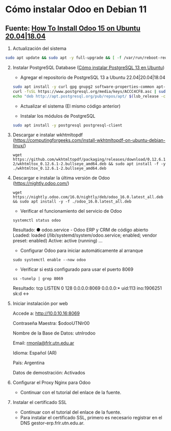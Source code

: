 # Cómo instalar Odoo en Debian 11
## Fuente: [How To Install Odoo 15 on Ubuntu 20.04|18.04](https://computingforgeeks.com/how-to-install-odoo-on-ubuntu-linux/)

1. Actualización del sistema

```bash
sudo apt update && sudo apt -y full-upgrade && [ -f /var/run/reboot-required ] && sudo reboot -f
```

2. Instalar PostgreSQL Database ([Cómo instalar PostgreSQL 13 en Ubuntu](https://computingforgeeks.com/how-to-install-postgresql-13-on-ubuntu/))

   - Agregar el repositorio de PostgreSQL 13 a Ubuntu 22.04|20.04|18.04

   ```bash
   sudo apt install -y curl gpg gnupg2 software-properties-common apt-transport-https lsb-release ca-certificates
   curl -fsSL https://www.postgresql.org/media/keys/ACCC4CF8.asc | sudo gpg --dearmor -o /etc/apt/trusted.gpg.d/postgresql.gpg
   echo "deb http://apt.postgresql.org/pub/repos/apt/ $(lsb_release -cs)-pgdg main" | sudo tee /etc/apt/sources.list.d/pgdg.list
   ```

   - Actualizar el sistema
   (El mismo código anterior)

   - Instalar los módulos de PostgreSQL

    ```bash
    sudo apt install -y postgresql postgresql-client
    ```

4. Descargar e instalar wkhtmltopdf (https://computingforgeeks.com/install-wkhtmltopdf-on-ubuntu-debian-linux/)

   ```
   wget https://github.com/wkhtmltopdf/packaging/releases/download/0.12.6.1-2/wkhtmltox_0.12.6.1-2.bullseye_amd64.deb && sudo apt install -f -y ./wkhtmltox_0.12.6.1-2.bullseye_amd64.deb
   ```

5. Descargar e instalar la última versión de Odoo (https://nightly.odoo.com/)

   ```
   wget https://nightly.odoo.com/16.0/nightly/deb/odoo_16.0.latest_all.deb && sudo apt install -y -f ./odoo_16.0.latest_all.deb
   ```

   - Verificar el funcionamiento del servicio de Odoo

   ```
   systemctl status odoo
   ```

   Resultado:
   ● odoo.service - Odoo ERP y CRM de código abierto
     Loaded: loaded (/lib/systemd/system/odoo.service; enabled; vendor preset: enabled)
     Active: active (running) ...

   - Configurar Odoo para iniciar automáticamente al arranque

   ```
   sudo systemctl enable --now odoo
   ```

   - Verificar si está configurado para usar el puerto 8069

   ```
   ss -tunelp | grep 8069
   ```

   Resultado:
   tcp   LISTEN  0       128                  0.0.0.0:8069           0.0.0.0:*      uid:113 ino:1906251 sk:d <->

6. Iniciar instalación por web

   Accede a:                     http://10.0.10.16:8069

   Contraseña Maestra:           $odooUTNlr00

   Nombre de la Base de Datos:   utnlrodoo

   Email:                        rmonla@frlr.utn.edu.ar

   Idioma:                       Español (AR)

   País:                         Argentina

   Datos de demostración:        Activados


7. Configurar el Proxy Nginx para Odoo
   - Continuar con el tutorial del enlace de la fuente.

8. Instalar el certificado SSL
   - Continuar con el tutorial del enlace de la fuente.
   - Para instalar el certificado SSL, primero es necesario registrar en el DNS gestor-erp.frlr.utn.edu.ar.
